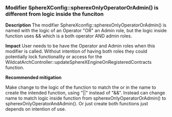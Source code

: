 ###  Modifier SphereXConfig::spherexOnlyOperatorOrAdmin() is different from logic inside the funciton
**Description**
The modifier SphereXconfig::spherexOnlyOperatorOrAdmin() is named with the logic of an Operator "OR" an Admin role, but the logic inside function uses && which is a both operator AND admin roles.

**Impact**
User needs to be have the Operator and Admin roles when this modifier is called. Without intention of having both roles they could potentially lock functionality or access for the WildcatArchController::updateSphereXEngineOnRegisteredContracts function. 

**Recommended mitigation**

Make change to the logic of the function to match the or in the name to create the intended function, using "||" instead of "&&". Instead can change name to match logic inside function from spherexOnlyOperatorOrAdmin() to spherexOnlyOperatorAndAdmin(). Or just create both functions just depends on intention of use.
